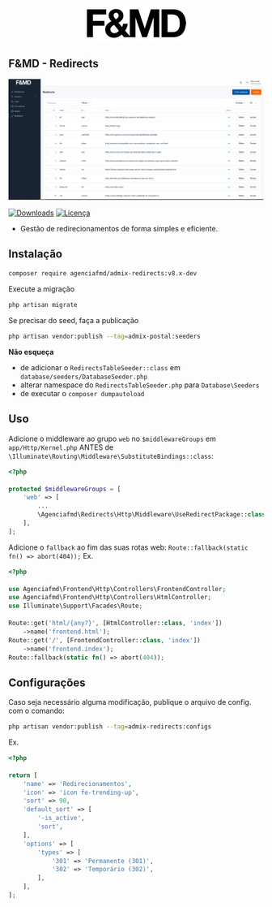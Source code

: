 <p align="center"><a href="https://fmd.ag" target="_blank"><img src="https://raw.githubusercontent.com/agenciafmd/admix-redirects/master/docs/fmd.png" alt="Logo da F&MD"></a></p>


## F&MD - Redirects

![Área Administrativa](https://raw.githubusercontent.com/agenciafmd/admix-redirects/master/docs/screenshot.png "Área Administrativa")

[![Downloads](https://img.shields.io/packagist/dt/agenciafmd/admix-redirects.svg?style=flat-square)](https://packagist.org/packages/agenciafmd/admix-redirects)
[![Licença](https://img.shields.io/badge/license-MIT-brightgreen.svg?style=flat-square)](LICENSE.md)

- Gestão de redirecionamentos de forma simples e eficiente.

## Instalação

```bash
composer require agenciafmd/admix-redirects:v8.x-dev
```

Execute a migração

```bash
php artisan migrate
```

Se precisar do seed, faça a publicação

```bash
php artisan vendor:publish --tag=admix-postal:seeders
```

**Não esqueça**

- de adicionar o `RedirectsTableSeeder::class` em `database/seeders/DatabaseSeeder.php`
- alterar namespace do `RedirectsTableSeeder.php` para `Database\Seeders`
- de executar o `composer dumpautoload`

## Uso

Adicione o middleware ao grupo `web` no `$middlewareGroups` em `app/Http/Kernel.php` ANTES de `\Illuminate\Routing\Middleware\SubstituteBindings::class`:

```php
<?php

protected $middlewareGroups = [
    'web' => [
        ...
        \Agenciafmd\Redirects\Http\Middleware\UseRedirectPackage::class,
    ],
];
```

Adicione o `fallback` ao fim das suas rotas web:
`
Route::fallback(static fn() => abort(404));
`
Ex.
```php
<?php

use Agenciafmd\Frontend\Http\Controllers\FrontendController;
use Agenciafmd\Frontend\Http\Controllers\HtmlController;
use Illuminate\Support\Facades\Route;

Route::get('html/{any?}', [HtmlController::class, 'index'])
    ->name('frontend.html');
Route::get('/', [FrontendController::class, 'index'])
    ->name('frontend.index');
Route::fallback(static fn() => abort(404));
```

## Configurações

Caso seja necessário alguma modificação, publique o arquivo de config. com o comando:

```bash
php artisan vendor:publish --tag=admix-redirects:configs
```

Ex.
```php
<?php

return [
    'name' => 'Redirecionamentos',
    'icon' => 'icon fe-trending-up',
    'sort' => 90,
    'default_sort' => [
        '-is_active',
        'sort',
    ],
    'options' => [
        'types' => [
            '301' => 'Permanente (301)',
            '302' => 'Temporário (302)',
        ],
    ],
];
```
